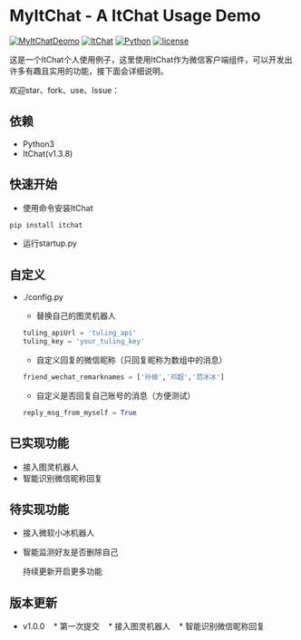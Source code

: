 
MyItChat - A ItChat Usage Demo
===
[![MyItChatDeomo](https://img.shields.io/badge/MyItChatDemo-v1.0.0-brightgreen.svg)]()
[![ItChat](https://img.shields.io/badge/ItChat-v1.3.8-brightgreen.svg)](https://github.com/littlecodersh/ItChat)
[![Python](https://img.shields.io/badge/Python-v3.6-brightgreen.svg)](https://www.python.org/)
[![license](https://img.shields.io/github/license/mashape/apistatus.svg)]()

这是一个ItChat个人使用例子，这里使用ItChat作为微信客户端组件，可以开发出许多有趣且实用的功能，接下面会详细说明。

欢迎star、fork、use、Issue：


依赖
---

* Python3
* ItChat(v1.3.8)


快速开始
---

* 使用命令安装ItChat
```python
pip install itchat
```
* 运行startup.py


自定义
---

* ./config.py

    * 替换自己的图灵机器人
    ```python
    tuling_apiUrl = 'tuling_api'
    tuling_key = 'your_tuling_key'
    ```
    * 自定义回复的微信昵称（只回复昵称为数组中的消息）
    ```python
    friend_wechat_remarknames = ['孙俪','邓超','范冰冰']
    ```
    * 自定义是否回复自己账号的消息（方便测试）
    ```python
    reply_msg_from_myself = True
    ```
    

已实现功能
---

* 接入图灵机器人
* 智能识别微信昵称回复


待实现功能
---

* 接入微软小冰机器人
* 智能监测好友是否删除自己

	持续更新开启更多功能


版本更新
---

* v1.0.0
    * 第一次提交
    * 接入图灵机器人
    * 智能识别微信昵称回复

